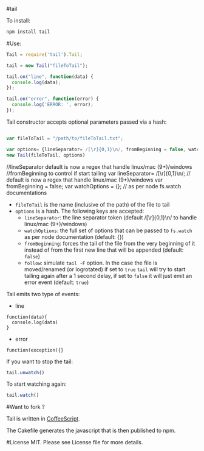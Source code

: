 #tail

To install:

```bash
npm install tail
```

#Use:
```javascript
Tail = require('tail').Tail;

tail = new Tail("fileToTail");

tail.on("line", function(data) {
  console.log(data);
});

tail.on("error", function(error) {
  console.log('ERROR: ', error);
});
````

Tail constructor accepts optional parameters passed via a hash:

```javascript

var fileToTail = "/path/to/fileToTail.txt";

var options= {lineSeparator= /[\r]{0,1}\n/, fromBeginning = false, watchOptions = {}, follow = true} //default, equivalent to not passing the hash
new Tail(fileToTail, options)
```

//lineSeparator  default is now a regex that handle linux/mac (9+)/windows
//fromBeginning to control if start tailing
var lineSeparator= /[\r]{0,1}\n/; // default is now a regex that handle linux/mac (9+)/windows
var fromBeginning = false;
var watchOptions = {}; // as per node fs.watch documentations


* `fileToTail` is the name (inclusive of the path) of the file to tail
* `options` is a hash. The following keys are accepted:
  * `lineSeparator`:  the line separator token (default /[\r]{0,1}\n/ to handle linux/mac (9+)/windows)
  * `watchOptions`:  the full set of options that can be passed to `fs.watch` as per node documentation (default: {})
  * `fromBeginning`: forces the tail of the file from the very beginning of it instead of from the first new line that will be appended (default: `false`)
  * `follow`: simulate `tail -F` option. In the case the file is moved/renamed (or logrotated) if set to `true` `tail` will try to start tailing again after a 1 second delay, if set to `false` it will just emit an error event (default: `true`)

Tail emits two type of events:

* line
```
function(data){
  console.log(data)
}
```
* error
```
function(exception){}
```

If you want to stop the tail:

```javascript
tail.unwatch()
```

To start watching again:
```javascript
tail.watch()
```

#Want to fork ?

Tail is written in [CoffeeScript](http://jashkenas.github.com/coffee-script/).

The Cakefile generates the javascript that is then published to npm.

#License
MIT. Please see License file for more details.
